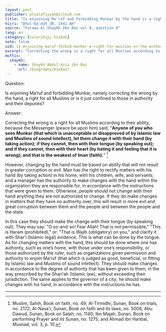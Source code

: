 ```yaml
---
layout: post
publisher: alsalafiyyah@icloud.com
title: "Is enjoining Ma'ruf and forbidding Munkar by the hand is a right for all Muslims or is it just confined to those in authority and their deputies?"
hijri: "Dhul-Qa'dah 30, 1441 AH"
source: "Fatawa Al-Shaykh Ibn Baz vol 8, question 8"
lang: en
category: [rulership, hisbah]
note: false
uid: is-enjoining-maruf-forbid-munkar-a-right-for-muslims-or-the-authorities
excerpt: "Correcting the wrong is a right for all Muslims according to their ability. However, changing by the hand must be based on ability that will not result in greater corruption or evil. Man has the right to rectify matters with his hand (by taking action) in his home, with his children, wife, and servants; and a manager has the authority to make changes with the hand within the organization they are responsible for, in accordance with the instructions that were given to them."
muftis:
  shaykh: 
    - name: Shaykh Abdul-Aziz ibn Baz
      url: /biography/binbaz/
---
```


Question:

Is enjoining Ma‘ruf and forbidding Munkar, namely correcting the wrong by the hand, a right for all Muslims or is it just confined to those in authority and their deputies?

Answer:

Correcting the wrong is a right for all Muslims according to their ability, because the Messenger (peace be upon him) said, “**Anyone of you who sees Munkar (that which is unacceptable or disapproved of by Islamic law and Muslims of sound intellect), let them change it with their hand (by taking action); if they cannot, then with their tongue (by speaking out); and if they cannot, then with their heart (by hating it and feeling that it is wrong); and that is the weakest of Iman (faith).**” [^1]

However, changing by the hand must be based on ability that will not result in greater corruption or evil. Man has the right to rectify matters with his hand (by taking action) in his home, with his children, wife, and servants; and a manager has the authority to make changes with the hand within the organization they are responsible for, in accordance with the instructions that were given to them. Otherwise, people should not change with their hand anything they are not authorized to change. If they do make changes in matters that they have no authority over, this will result in more evil and great corruption between them and the people and between the people and the state. 

In this case they should make the change with their tongue (by speaking out). They may say: "O so-and-so! Fear Allah! That is not permissible," "This is Haram (prohibited)," or: "That is Wajib (obligatory) on you," and clarify it with Shar'i (Islamic legal) evidence. This is what can be done by the tongue. As for changing matters with the hand, this should be done where one has authority, such as one’s home, with those under one’s responsibility, or those authorized by the ruler, such as organizations given permission and authority to enjoin Ma‘ruf (that which is judged as good, beneficial, or fitting by Islamic law and Muslims of sound intellect). They should make changes in accordance to the degree of authority that has been given to them, in the way prescribed by the Shari‘ah (Islamic law), without exceeding their jurisdiction. The same applies to the governor of a city; he should make changes with his hand, in accordance with the instructions he has.

---

[^1]: Muslim, Sahih, Book on faith, no. 49; Al-Tirmidhi, Sunan, Book on trials, no. 2172; Al-Nasa'i, Sunan, Book on faith and its laws, no. 5008; Abu Dawud, Sunan, Book on Salah, no. 1140; Ibn Majah, Sunan, Book on performing Prayer and its Sunan, no. 1275; and Ahmad ibn Hanbal, Musnad, vol. 3, p. 10.
